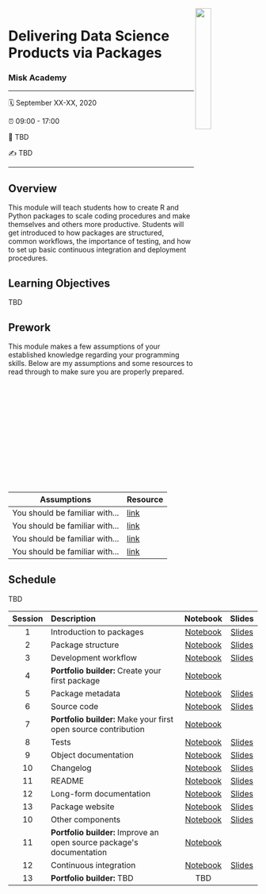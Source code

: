 <img src="https://user-images.githubusercontent.com/6753598/86978801-c3cf3280-c14d-11ea-822a-7e65a384ed8b.png" align="right" width="25%" height="25%"/>

Delivering Data Science Products via Packages 
================

### Misk Academy

-----

:spiral_calendar: September XX-XX, 2020  

:alarm_clock:     09:00 - 17:00  

:hotel:           TBD  

:writing_hand:    TBD

-----

## Overview

This module will teach students how to create R and Python packages to scale coding procedures and make themselves and others more productive. Students will get introduced to how packages are structured, common workflows, the importance of testing, and how to set up basic continuous integration and deployment procedures.

## Learning Objectives

TBD

## Prework

This module makes a few assumptions of your established knowledge regarding your programming skills. Below are my assumptions and some resources to read through to make sure you are properly prepared.

| Assumptions                       | Resource      
| --------------------------------- | ------------- |
| You should be familiar with...    | [link](https://github.com/misk-data-science/misk-packages) | 
| You should be familiar with...    | [link](https://github.com/misk-data-science/misk-packages) | 
| You should be familiar with...    | [link](https://github.com/misk-data-science/misk-packages) | 
| You should be familiar with...    | [link](https://github.com/misk-data-science/misk-packages) | 


## Schedule

TBD


| Session       | Description                          | Notebook    | Slides | 
| :-----------: | :----------------------------------- | :-----------: | :-----------: | 
| 1             | Introduction to packages             | [Notebook](https://misk-data-science.github.io/misk-packages/notebooks/01-introduction.html) | [Slides](https://misk-data-science.github.io/misk-packages/01-introduction-slides.html)  |
| 2             | Package structure                    | [Notebook](https://misk-data-science.github.io/misk-packages/notebooks/02-package-structure.html) | [Slides](https://misk-data-science.github.io/misk-packages/01-introduction-slides.html#10)  | 
| 3             | Development workflow                 | [Notebook](https://misk-data-science.github.io/misk-packages/notebooks/03-workflow.html) | [Slides](https://misk-data-science.github.io/misk-packages/01-introduction-slides.html#16)  | 
| 4             | __Portfolio builder:__ Create your first package | [Notebook](https://misk-data-science.github.io/misk-packages/notebooks/04-portfolio-builder-01.html) |     | 
| 5             | Package metadata                     | [Notebook](https://misk-data-science.github.io/misk-packages/notebooks/05-metadata.html) | [Slides](https://misk-data-science.github.io/misk-packages/01-introduction-slides.html#30)  | 
| 6             | Source code                          | [Notebook](https://misk-data-science.github.io/misk-packages/notebooks/06-source-code.html) | [Slides](https://misk-data-science.github.io/misk-packages/01-introduction-slides.html#42)  |
| 7             | __Portfolio builder:__ Make your first open source contribution | [Notebook](https://misk-data-science.github.io/misk-packages/notebooks/07-portfolio-builder-01.html)  |  |
| 8             | Tests                                | [Notebook](https://misk-data-science.github.io/misk-packages/notebooks/08-testing.html)  | [Slides](https://misk-data-science.github.io/misk-packages/01-introduction-slides.html#54) | 
| 9             | Object documentation                | [Notebook](https://misk-data-science.github.io/misk-packages/notebooks/09-object-docs.html) | [Slides](https://misk-data-science.github.io/misk-packages/01-introduction-slides.html#65) |
| 10            | Changelog                           | [Notebook](https://misk-data-science.github.io/misk-packages/notebooks/10-changelog.html) | [Slides](https://misk-data-science.github.io/misk-packages/01-introduction-slides.html#70) |
| 11            | README                              | [Notebook](https://misk-data-science.github.io/misk-packages/notebooks/11-readme.html) | [Slides](https://misk-data-science.github.io/misk-packages/01-introduction-slides.html#78) |
| 12            | Long-form documentation            | [Notebook](https://misk-data-science.github.io/misk-packages/notebooks/12-long-form-docs.html) | [Slides](https://misk-data-science.github.io/misk-packages/01-introduction-slides.html#88) |
| 13            | Package website           | [Notebook](https://misk-data-science.github.io/misk-packages/notebooks/13-website.html) | [Slides](https://misk-data-science.github.io/misk-packages/01-introduction-slides.html#95) |
| 10           | Other components                     | [Notebook](https://misk-data-science.github.io/misk-packages/notebooks/14-other-components.html) | [Slides](https://misk-data-science.github.io/misk-packages/01-introduction-slides.html#104) | 
| 11           | __Portfolio builder:__ Improve an open source package's documentation | [Notebook](https://misk-data-science.github.io/misk-packages/notebooks/15-portfolio-builder-03.html)  |   |
| 12            | Continuous integration              | [Notebook](https://misk-data-science.github.io/misk-packages/notebooks/16-ci.html) | [Slides](https://misk-data-science.github.io/misk-packages/01-introduction-slides.html#109) |
| 13            | __Portfolio builder:__ TBD           | TBD          |  |

